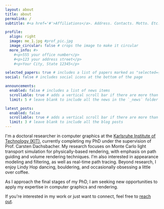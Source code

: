 ```yaml
---
layout: about
title: about
permalink: /
subtitle: #<a href='#'>Affiliations</a>. Address. Contacts. Motto. Etc.

profile:
  align: right
  image: me_1.jpg #prof_pic.jpg
  image_circular: false # crops the image to make it circular
  more_info: #>
    #<p>555 your office number</p>
    #<p>123 your address street</p>
    #<p>Your City, State 12345</p>

selected_papers: true # includes a list of papers marked as "selected={true}"
social: false # includes social icons at the bottom of the page

announcements:
  enabled: false # includes a list of news items
  scrollable: true # adds a vertical scroll bar if there are more than 3 news items
  limit: 5 # leave blank to include all the news in the `_news` folder

latest_posts:
  enabled: false
  scrollable: true # adds a vertical scroll bar if there are more than 3 new posts items
  limit: 3 # leave blank to include all the blog posts
---
```


I'm a doctoral researcher in computer graphics at the [Karlsruhe Institute of Technology (KIT)](//cg.ivd.kit.edu/english/), currently completing my PhD under the supervision of Prof. Carsten Dachsbacher. 
My research focuses on Monte Carlo light transport simulation for physically-based rendering, with emphasis on path guiding and volume rendering techniques.
I'm also interested in appearance modeling and filtering, as well as real-time path tracing.
Beyond research, I enjoy Lindy Hop dancing, bouldering, and occasionally obsessing a little over coffee.

As I approach the final stages of my PhD, I am seeking new opportunities to apply my expertise in computer graphics and rendering. 

If you're interested in my work or just want to connect, feel free to [reach out](mailto:hi@vincentschuessler.com).